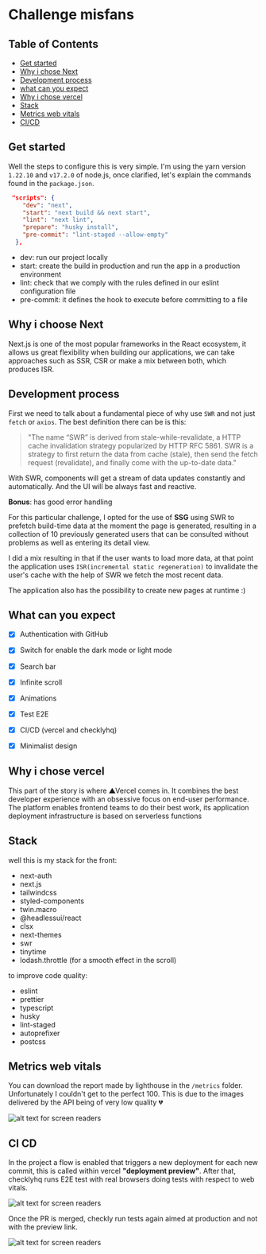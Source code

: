 # Challenge misfans

## Table of Contents

- [Get started](#get-started)
- [Why i chose Next](#why-i-choose-next)
- [Development process](#development-process)
- [what can you expect](#what-can-you-expect)
- [Why i chose vercel](#why-i-chose-vercel)
- [Stack](#stack)
- [Metrics web vitals](#metrics-web-vitals)
- [CI/CD](#ci-cd)

## Get started

Well the steps to configure this is very simple. I'm using the yarn version `1.22.10` and `v17.2.0` of node.js, once clarified, let's explain the commands found in the `package.json`. 



```json
 "scripts": {
    "dev": "next",
    "start": "next build && next start",
    "lint": "next lint",
    "prepare": "husky install",
    "pre-commit": "lint-staged --allow-empty"
  },
```

- dev: run our project locally
- start: create the build in production and run the app in a production environment
- lint: check that we comply with the rules defined in our eslint configuration file
- pre-commit: it defines the hook to execute before committing to a file

## Why i choose Next

Next.js is one of the most popular frameworks in the React ecosystem, it allows us great flexibility when building our applications, we can take approaches such as SSR, CSR or make a mix between both, which produces ISR.

## Development process

First we need to talk about a fundamental piece of why use `SWR` and not just `fetch` or `axios`. The best definition there can be is this:

> "The name “SWR” is derived from stale-while-revalidate, a HTTP cache invalidation strategy popularized by HTTP RFC 5861. SWR is a strategy to first return the data from cache (stale), then send the fetch request (revalidate), and finally come with the up-to-date data."

With SWR, components will get a stream of data updates constantly and automatically.
And the UI will be always fast and reactive.

**Bonus**: has good error handling

For this particular challenge, I opted for the use of **SSG** using SWR to prefetch build-time data at the moment the page is generated, resulting in a collection of 10 previously generated users that can be consulted without problems as well as entering its detail view. 

I did a mix resulting in that if the user wants to load more data, at that point the application uses `ISR(incremental static regeneration)` to invalidate the user's cache with the help of SWR we fetch the most recent data.

The application also has the possibility to create new pages at runtime :)


## What can you expect

- [x] Authentication with GitHub
- [x] Switch for enable the dark mode or light mode
- [x] Search bar
- [x] Infinite scroll
- [x] Animations
- [x] Test E2E
- [x] CI/CD (vercel and checklyhq)
- [x] Minimalist design


## Why i chose vercel

This part of the story is where ▲Vercel comes in. It combines the best developer experience with an obsessive focus on end-user performance. The platform enables frontend teams to do their best work, its application deployment infrastructure is based on serverless functions

## Stack

well this is my stack for the front:
- next-auth
- next.js
- tailwindcss
- styled-components
- twin.macro
- @headlessui/react
- clsx
- next-themes
- swr
- tinytime
- lodash.throttle (for a smooth effect in the scroll)

to improve code quality:
- eslint
- prettier
- typescript
- husky
- lint-staged
- autoprefixer
- postcss

## Metrics web vitals

You can download the report made by lighthouse in the `/metrics` folder. Unfortunately I couldn't get to the perfect 100. This is due to the images delivered by the API being of very low quality 💔

![alt text for screen readers](https://i.ibb.co/L8hsFX9/Screen-Shot-2022-03-12-at-11-45-39.png)

## CI CD

In the project a flow is enabled that triggers a new deployment for each new commit, this is called within vercel **"deployment preview"**. After that, checklyhq runs E2E test with real browsers doing tests with respect to web vitals.

![alt text for screen readers](https://i.ibb.co/3hvCh3m/Screen-Shot-2022-03-12-at-12-00-32.png)

Once the PR is merged, checkly run tests again aimed at production and not with the preview link.

![alt text for screen readers](https://i.ibb.co/hd2tX3B/Screen-Shot-2022-03-12-at-12-05-41.png)

